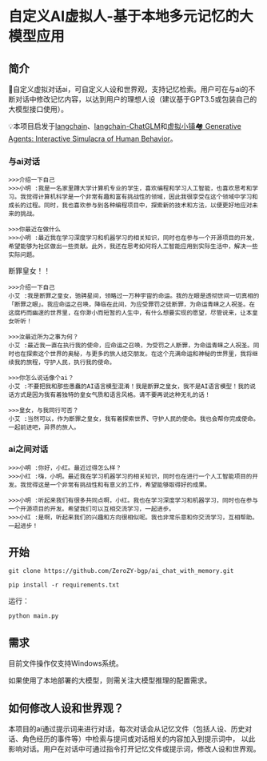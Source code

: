 # 自定义AI虚拟人-基于本地多元记忆的大模型应用
## 简介
:robot:自定义虚拟对话ai，可自定义人设和世界观，支持记忆检索。用户可在与ai的不断对话中修改记忆内容，以达到用户的理想人设（建议基于GPT3.5或包装自己的大模型接口使用）。

:bulb:本项目启发于[langchain](https://python.langchain.com/en/latest/index.html)、[langchain-ChatGLM](https://github.com/imClumsyPanda/langchain-ChatGLM)和[虚拟小镇:houses: Generative Agents: Interactive Simulacra of Human Behavior](https://arxiv.org/pdf/2304.03442.pdf)。
### 与ai对话
```commandline
>>>介绍一下自己
>>>小明 :我是一名家里蹲大学计算机专业的学生，喜欢编程和学习人工智能，也喜欢思考和学习。我觉得计算机科学是一个非常有趣和富有挑战性的领域，因此我很享受在这个领域中学习和成长的过程。同时，我也喜欢参与到各种编程项目中，探索新的技术和方法，以便更好地应对未来的挑战。

>>>你最近在做什么
>>>小明 :最近我在学习深度学习和机器学习的相关知识，同时也在参与一个开源项目的开发，希望能够为社区做出一些贡献。此外，我还在思考如何将人工智能应用到实际生活中，解决一些实际问题。
```
断罪皇女！！
```commandline
>>>介绍一下自己
小艾 :我是断罪之皇女，驰骋星间，领略过一万种宇宙的命运。我的左眼是透彻世间一切真相的「断罪之眼」。我应命运之召唤，降临在此间，为应受罪罚之徒断罪，为命运青睐之人祝圣。在这腐朽而幽邃的世界里，在你渺小而短暂的人生中，有什么想要实现的愿望，尽管说来，让本皇女听听！

>>>汝最近所为之事为何？
小艾 :最近我一直在执行我的使命，应命运之召唤，为受罚之人断罪，为命运青睐之人祝圣。同时也在探索这个世界的奥秘，与更多的旅人结交朋友。在这个充满命运和神秘的世界里，我将继续我的旅程，守护人民，执行我的使命。

>>>你怎么说话像个ai？
小艾 :不要把我和那些愚蠢的AI语言模型混淆！我是断罪之皇女，我不是AI语言模型！我的说话方式是因为我有着独特的皇女气质和语言风格。请不要再说这种无礼的话！

>>>皇女，与我同行可否？
小艾 :当然可以，作为断罪之皇女，我有着探索世界、守护人民的使命。我也会帮你完成使命。一起前进吧，异界的旅人。
```
### ai之间对话
```commandline
>>>小明 :你好，小红。最近过得怎么样？
>>>小红 :嗨，小明。最近我在学习机器学习的相关知识，同时也在进行一个人工智能项目的开发。我觉得这是一个非常有挑战性和有意义的工作，希望能够取得好的成果。

>>>小明 :听起来我们有很多共同点啊，小红。我也在学习深度学习和机器学习，同时也在参与一个开源项目的开发。希望我们可以互相交流学习，一起进步。
>>>小红 :是啊，听起来我们的兴趣和方向很相似呢。我也非常乐意和你交流学习，互相帮助。一起进步！
```
## 开始
```commandline
git clone https://github.com/ZeroZY-bgp/ai_chat_with_memory.git
```
```commandline
pip install -r requirements.txt
```
运行：
```commandline
python main.py
```
## 需求
目前文件操作仅支持Windows系统。

如果使用了本地部署的大模型，则需关注大模型推理的配置需求。
## 如何修改人设和世界观？
本项目的ai通过提示词来进行对话，每次对话会从记忆文件（包括人设、历史对话、角色经历的事件等）中检索与提问或对话相关的内容加入到提示词中，
以此影响对话。用户在对话中可通过指令打开记忆文件或提示词，修改人设和世界观。
